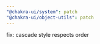 ```yaml
---
"@chakra-ui/system": patch
"@chakra-ui/object-utils": patch
---
```


fix: cascade style respects order
